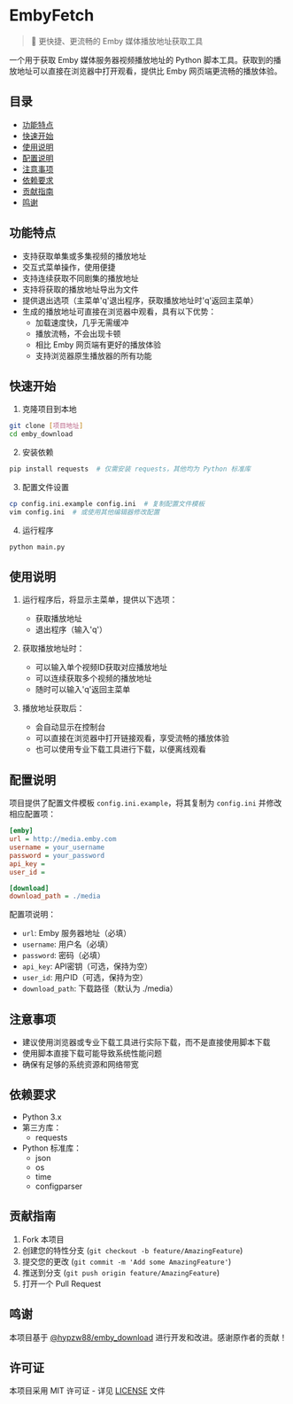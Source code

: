 # EmbyFetch

> 🚀 更快捷、更流畅的 Emby 媒体播放地址获取工具

一个用于获取 Emby 媒体服务器视频播放地址的 Python 脚本工具。获取到的播放地址可以直接在浏览器中打开观看，提供比 Emby 网页端更流畅的播放体验。

## 目录

- [功能特点](#功能特点)
- [快速开始](#快速开始)
- [使用说明](#使用说明)
- [配置说明](#配置说明)
- [注意事项](#注意事项)
- [依赖要求](#依赖要求)
- [贡献指南](#贡献指南)
- [鸣谢](#鸣谢)

## 功能特点

- 支持获取单集或多集视频的播放地址
- 交互式菜单操作，使用便捷
- 支持连续获取不同剧集的播放地址
- 支持将获取的播放地址导出为文件
- 提供退出选项（主菜单'q'退出程序，获取播放地址时'q'返回主菜单）
- 生成的播放地址可直接在浏览器中观看，具有以下优势：
  - 加载速度快，几乎无需缓冲
  - 播放流畅，不会出现卡顿
  - 相比 Emby 网页端有更好的播放体验
  - 支持浏览器原生播放器的所有功能

## 快速开始

1. 克隆项目到本地
```bash
git clone [项目地址]
cd emby_download
```

2. 安装依赖
```bash
pip install requests  # 仅需安装 requests，其他均为 Python 标准库
```

3. 配置文件设置
```bash
cp config.ini.example config.ini  # 复制配置文件模板
vim config.ini  # 或使用其他编辑器修改配置
```

4. 运行程序
```bash
python main.py
```

## 使用说明

1. 运行程序后，将显示主菜单，提供以下选项：
   - 获取播放地址
   - 退出程序（输入'q'）

2. 获取播放地址时：
   - 可以输入单个视频ID获取对应播放地址
   - 可以连续获取多个视频的播放地址
   - 随时可以输入'q'返回主菜单

3. 播放地址获取后：
   - 会自动显示在控制台
   - 可以直接在浏览器中打开链接观看，享受流畅的播放体验
   - 也可以使用专业下载工具进行下载，以便离线观看

## 配置说明

项目提供了配置文件模板 `config.ini.example`，将其复制为 `config.ini` 并修改相应配置项：

```ini
[emby]
url = http://media.emby.com
username = your_username
password = your_password
api_key = 
user_id = 

[download]
download_path = ./media
```

配置项说明：
- `url`: Emby 服务器地址（必填）
- `username`: 用户名（必填）
- `password`: 密码（必填）
- `api_key`: API密钥（可选，保持为空）
- `user_id`: 用户ID（可选，保持为空）
- `download_path`: 下载路径（默认为 ./media）

## 注意事项

- 建议使用浏览器或专业下载工具进行实际下载，而不是直接使用脚本下载
- 使用脚本直接下载可能导致系统性能问题
- 确保有足够的系统资源和网络带宽

## 依赖要求

- Python 3.x
- 第三方库：
  - requests
- Python 标准库：
  - json
  - os
  - time
  - configparser

## 贡献指南

1. Fork 本项目
2. 创建您的特性分支 (`git checkout -b feature/AmazingFeature`)
3. 提交您的更改 (`git commit -m 'Add some AmazingFeature'`)
4. 推送到分支 (`git push origin feature/AmazingFeature`)
5. 打开一个 Pull Request

## 鸣谢

本项目基于 [@hypzw88/emby_download](https://github.com/hypzw88/emby_download/) 进行开发和改进。感谢原作者的贡献！

## 许可证

本项目采用 MIT 许可证 - 详见 [LICENSE](LICENSE) 文件
